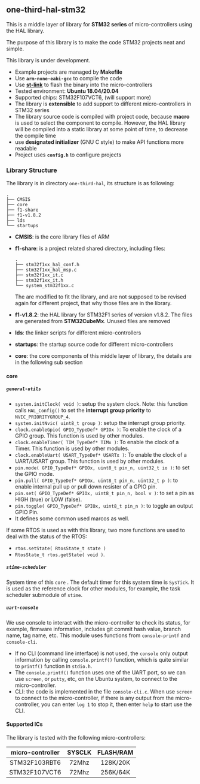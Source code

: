## one-third-hal-stm32

This is a middle layer of library for **STM32 series** of micro-controllers using the HAL library.

The purpose of this library is to make the code STM32 projects neat and simple.

This library is under development.

* Example projects are managed by **Makefile**
* Use **`arm-none-eabi-gcc`** to compile the code
* Use [**st-link**](https://github.com/stlink-org/stlink) to flash the binary into the micro-controllers
* Tested environment: **Ubuntu 18.04/20.04**
* Supported chips: STM32F107VCT6, (will support more)
* The library is **extensible** to add support to different micro-controllers in STM32 series
* The library source code is compiled with project code, because **macro** is used to select the component to compile. However, the HAL library will be compiled into a static library at some point of time, to decrease the compile time
* use **designated initializer** (GNU C style)  to make API functions more readable
* Project uses **`config.h`** to configure projects

### Library Structure

The library is in directory `one-third-hal`, its structure is as following:

```text
.
├── CMSIS
├── core
├── f1-share
├── f1-v1.8.2
├── lds
└── startups
```

* **CMSIS**: is the core library files of ARM

* **f1-share**: is a project related shared directory, including files:

  ```text
  .
  ├── stm32f1xx_hal_conf.h
  ├── stm32f1xx_hal_msp.c
  ├── stm32f1xx_it.c
  ├── stm32f1xx_it.h
  └── system_stm32f1xx.c
  ```

  The are modified to fit the library, and are not supposed to be revised again for different project, that why those files are in the library.

* **f1-v1.8.2**: the HAL library for STM32F1 series of version v1.8.2. The files are generated from **STM32CubeMx**. Unused files are removed

* **lds**: the linker scripts for different micro-controllers

* **startups**: the startup source code for different micro-controllers

* **core**: the core components of this middle layer of library, the details are in the following sub section

#### core

##### `general-utils`

* `system.initClock( void )`: setup the system clock. Note: this function calls `HAL_Config()` to set the **interrupt group priority** to `NVIC_PRIORITYGROUP_4`.
* `system.initNvic( uint8_t group )`: setup the interrupt group priority.
* `clock.enableGpio( GPIO_TypeDef* GPIOx )`: To enable the clock of a GPIO group. This function is used by other modules.
* `clock.enableTimer( TIM_TypeDef* TIMx )`: To enable the clock of a Timer. This function is used by other modules.
* `clock.enableUart( USART_TypeDef* USARTx )`: To enable the clock of a UART/USART group. This function is used by other modules.
* `pin.mode( GPIO_TypeDef* GPIOx, uint8_t pin_n, uint32_t io )`: to set the GPIO mode.
* `pin.pull( GPIO_TypeDef* GPIOx, uint8_t pin_n, uint32_t p )`: to enable internal pull up or pull down resister of a GPIO pin. 
* `pin.set( GPIO_TypeDef* GPIOx, uint8_t pin_n, bool v )`: to set a pin as HIGH (true) or LOW (false).
* `pin.toggle( GPIO_TypeDef* GPIOx, uint8_t pin_n )`: to toggle an output GPIO Pin.
* It defines some common used marcos as well.

If some RTOS is used as with this library, two more functions are used to deal with the status of the RTOS:

* `rtos.setState( RtosState_t state )`
* `RtosState_t rtos.getState( void )`.

##### `stime-scheduler`

System time of this `core` . The default timer for this system time is `SysTick`. It is used as the reference clock for other modules, for example, the task scheduler submodule of `stime`.

##### `uart-console`

We use console to interact with the micro-controller to check its status, for example, firmware information, includes git commit hash value, branch name, tag name, etc. This module uses functions from `console-printf` and `console-cli`.

* If no CLI (command line interface) is not used, the `console` only output information by calling `console.printf()` function, which is quite similar to `printf()` function in `stdio.h`.
* The `console.printf()` function uses one of the UART port, so we can use `screen`, or `putty`, etc, on the Ubuntu system, to connect to the micro-controller.
* CLI: the code is implemented in the file `console-cli.c`. When use `screen` to connect to the micro-controller, if there is any output from the micro-controller, you can enter `log 1` to stop it, then enter `help` to start use the CLI.

#### Supported ICs

The library is tested with the following micro-controllers:

| micro-controller | SYSCLK | FLASH/RAM |
| :--------------: | :----: | :-------: |
|  STM32F103RBT6   | 72Mhz  | 128K/20K  |
|  STM32F107VCT6   | 72Mhz  | 256K/64K  |

